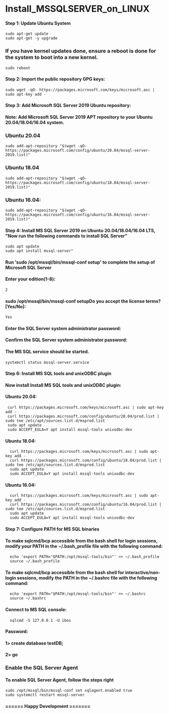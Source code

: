 # Install_MSSQLSERVER_on_LINUX

#### Step 1: Update Ubuntu System
    sudo apt-get update
    sudo apt-get -y upgrade
    
### If you have kernel updates done, ensure a reboot is done for the system to boot into a new kernel.
    sudo reboot
    
#### Step 2: Import the public repository GPG keys:
    sudo wget -qO- https://packages.microsoft.com/keys/microsoft.asc | sudo apt-key add -
#### Step 3: Add Microsoft SQL Server 2019 Ubuntu repository:
#### Note: Add Microsoft SQL Server 2019 APT repository to your Ubuntu 20.04/18.04/16.04 system.

### Ubuntu 20.04

    sudo add-apt-repository "$(wget -qO- https://packages.microsoft.com/config/ubuntu/20.04/mssql-server-2019.list)"
### Ubuntu 18.04

    sudo add-apt-repository "$(wget -qO- https://packages.microsoft.com/config/ubuntu/18.04/mssql-server-2019.list)"
### Ubuntu 16.04:
    sudo add-apt-repository "$(wget -qO- https://packages.microsoft.com/config/ubuntu/16.04/mssql-server-2019.list)"
#### Step 4: Install MS SQL Server 2019 on Ubuntu 20.04/18.04/16.04 LTS, "Now run the following commands to install SQL Server"

    sudo apt update
    sudo apt install mssql-server"
    
#### Run 'sudo /opt/mssql/bin/mssql-conf setup' to complete the setup of Microsoft SQL Server
    
#### Enter your edition(1-8): 
    2
#### sudo /opt/mssql/bin/mssql-conf setupDo you accept the license terms? [Yes/No]:
    Yes
#### Enter the SQL Server system administrator password:
#### Confirm the SQL Server system administrator password:

#### The MS SQL service should be started.
    systemctl status mssql-server.service 
#### Step 6: Install MS SQL tools and unixODBC plugin
#### Now install Install MS SQL tools and unixODBC plugin:
#### Ubuntu 20.04:
     curl https://packages.microsoft.com/keys/microsoft.asc | sudo apt-key add -
     curl https://packages.microsoft.com/config/ubuntu/20.04/prod.list | sudo tee /etc/apt/sources.list.d/msprod.list
     sudo apt update 
     sudo ACCEPT_EULA=Y apt install mssql-tools unixodbc-dev
#### Ubuntu 18.04:
      curl https://packages.microsoft.com/keys/microsoft.asc | sudo apt-key add -
      curl https://packages.microsoft.com/config/ubuntu/18.04/prod.list | sudo tee /etc/apt/sources.list.d/msprod.list
      sudo apt update
      sudo ACCEPT_EULA=Y apt install mssql-tools unixodbc-dev
#### Ubuntu 16.04:
      curl https://packages.microsoft.com/keys/microsoft.asc | sudo apt-key add -
      curl https://packages.microsoft.com/config/ubuntu/16.04/prod.list | sudo tee /etc/apt/sources.list.d/msprod.list
      sudo apt update
      sudo ACCEPT_EULA=Y apt install mssql-tools unixodbc-dev
#### Step 7: Configure PATH for MS SQL binaries

#### To make sqlcmd/bcp accessible from the bash shell for login sessions, modify your PATH in the ~/.bash_profile file with the following command:
      echo 'export PATH="$PATH:/opt/mssql-tools/bin"' >> ~/.bash_profile
      source ~/.bash_profile
#### To make sqlcmd/bcp accessible from the bash shell for interactive/non-login sessions, modify the PATH in the ~/.bashrc file with the following command:
      echo 'export PATH="$PATH:/opt/mssql-tools/bin"' >> ~/.bashrc
      source ~/.bashrc
#### Connect to MS SQL console:
      sqlcmd -S 127.0.0.1 -U ibos
#### Password: 

#### 1> create database testDB;
#### 2> go

### Enable the SQL Server Agent
#### To enable SQL Server Agent, follow the steps right
    sudo /opt/mssql/bin/mssql-conf set sqlagent.enabled true
    sudo systemctl restart mssql-server

      
      
#### ====== Happy Development =======
      
      

